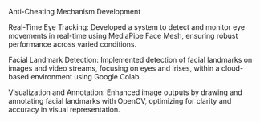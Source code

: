 Anti-Cheating Mechanism Development

Real-Time Eye Tracking: Developed a system to detect and monitor eye movements in real-time using MediaPipe Face Mesh, ensuring robust performance across varied conditions.

Facial Landmark Detection: Implemented detection of facial landmarks on images and video streams, focusing on eyes and irises, within a cloud-based environment using Google Colab.

Visualization and Annotation: Enhanced image outputs by drawing and annotating facial landmarks with OpenCV, optimizing for clarity and accuracy in visual representation.
